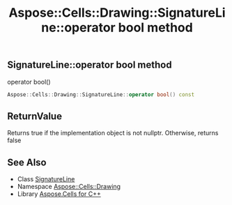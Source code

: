 ﻿---
title: Aspose::Cells::Drawing::SignatureLine::operator bool method
linktitle: operator bool
second_title: Aspose.Cells for C++ API Reference
description: 'Aspose::Cells::Drawing::SignatureLine::operator bool method. operator bool() in C++.'
type: docs
weight: 400
url: /cpp/aspose.cells.drawing/signatureline/operator_bool/
---
## SignatureLine::operator bool method


operator bool()

```cpp
Aspose::Cells::Drawing::SignatureLine::operator bool() const
```


## ReturnValue

Returns true if the implementation object is not nullptr. Otherwise, returns false

## See Also

* Class [SignatureLine](../)
* Namespace [Aspose::Cells::Drawing](../../)
* Library [Aspose.Cells for C++](../../../)
